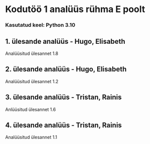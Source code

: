 # Kodutöö 1 analüüs rühma E poolt

### Kasutatud keel: Python 3.10

## 1. ülesande analüüs - Hugo, Elisabeth

Analüüsitud ülesannet 1.8

## 2. ülesande analüüs - Hugo, Elisabeth

Analüüsitud ülesannet 1.2

## 3. ülesande analüüs - Tristan, Rainis

Anlüüsitud ülesannet 1.6

## 4. ülesande analüüs - Tristan, Rainis

Analüüsitud ülesannet 1.1
